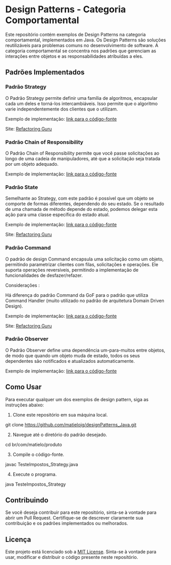 # Design Patterns - Categoria Comportamental

Este repositório contém exemplos de Design Patterns na categoria comportamental, implementados em Java. Os Design Patterns são soluções reutilizáveis para problemas comuns no desenvolvimento de software. A categoria comportamental se concentra nos padrões que gerenciam as interações entre objetos e as responsabilidades atribuídas a eles.

## Padrões Implementados

### Padrão Strategy

O Padrão Strategy permite definir uma família de algoritmos, encapsular cada um deles e torná-los intercambiáveis. Isso permite que o algoritmo varie independentemente dos clientes que o utilizam.

Exemplo de implementação: [link para o código-fonte](https://github.com/matielojg/designPatterns_Java/tree/3a2f7a5ded35f88c81dbc0c10722148af8067589)

Site: [Refactoring Guru](https://refactoring.guru/design-patterns/strategy)

### Padrão Chain of Responsibility

O Padrão Chain of Responsibility permite que você passe solicitações ao longo de uma cadeia de manipuladores, até que a solicitação seja tratada por um objeto adequado.

Exemplo de implementação: [link para o código-fonte](https://github.com/matielojg/designPatterns_Java/tree/78f88db52f7a3e45d8f53f4bf78ce2adcec14ede)

### Padrão State

Semelhante ao Strategy, com este padrão é possível que um objeto se comporte de formas diferentes, dependendo do seu estado. Se o resultado de uma chamada de método depende do estado, podemos delegar esta ação para uma classe específica do estado atual.

Exemplo de implementação: [link para o código-fonte](https://github.com/matielojg/designPatterns_Java/tree/3966cd2875731c78a18e4b1ba4c5ecf0452ab6b1)

Site: [Refactoring Guru](https://refactoring.guru/design-patterns/state)

### Padrão Command

O padrão de design Command encapsula uma solicitação como um objeto, permitindo parametrizar clientes com filas, solicitações e operações. Ele suporta operações reversíveis, permitindo a implementação de funcionalidades de desfazer/refazer.

Considerações :

Há diferença do padrão Command da GoF para o padrão que utiliza Command Handler (muito utilizado no padrão de arquitetura Domain Driven Design).

Exemplo de implementação: [link para o código-fonte]()

Site: [Refactoring Guru](https://refactoring.guru/design-patterns/command)

### Padrão Observer

O Padrão Observer define uma dependência um-para-muitos entre objetos, de modo que quando um objeto muda de estado, todos os seus dependentes são notificados e atualizados automaticamente.

Exemplo de implementação: [link para o código-fonte](/caminho/para/o/codigo/observer.java)

## Como Usar

Para executar qualquer um dos exemplos de design pattern, siga as instruções abaixo:

1. Clone este repositório em sua máquina local.

git clone https://github.com/matielojg/designPatterns_Java.git


2. Navegue até o diretório do padrão desejado.

cd br/com/matielo/produto


3. Compile o código-fonte.

javac TesteImpostos_Strategy.java


4. Execute o programa.

java TesteImpostos_Strategy


## Contribuindo

Se você deseja contribuir para este repositório, sinta-se à vontade para abrir um Pull Request. Certifique-se de descrever claramente sua contribuição e os padrões implementados ou melhorados.

## Licença

Este projeto está licenciado sob a [MIT License](LICENSE). Sinta-se à vontade para usar, modificar e distribuir o código presente neste repositório.










